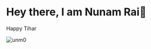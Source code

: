 <div align="left">
<h1 align="left">Hey there, I am Nunam Rai👋 </h1>
  Happy Tihar
<p align="left"> <img src="https://komarev.com/ghpvc/?username=unm0&label=Profile%20views&color=0e75b6&style=italic" alt="unm0" /> </p>
</div>
